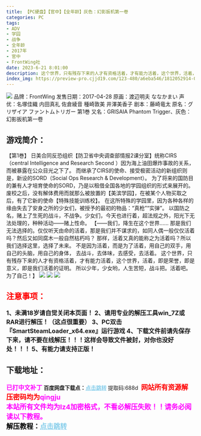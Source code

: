 ```yaml
---
title: 【PC硬盘】【官中】【全年龄】灰色：幻影扳机第一卷
categories: PC
tags:
- ADV
- 学园
- 战争
- 全年龄
- 2017年
- 官中
- FrontWing社
date: 2023-6-21 8:01:00
description: 这个世界，只有残存下来的人才有资格活着，才有能力活着，这个世界，活着，即是荣誉，即是意义，即是我们活着的证明。所以少年，少女哟，人生苦短，战斗把。活着吧。为了自己！】
index_img: https://preview-pro.cjjd19.com/123-480/a6eba546/1812052914-0/a6eba54642607c92f4e76112f8fbcde0?v=2&t=1679448609&s=ff72270f414cbab209cbb15cdff3e4f2&filename=Snipaste_2023-03-21_06-03-03.webp
---
```

![](https://preview-pro.cjjd19.com/123-480/a6eba546/1812052914-0/a6eba54642607c92f4e76112f8fbcde0?v=2&t=1679448609&s=ff72270f414cbab209cbb15cdff3e4f2&filename=Snipaste_2023-03-21_06-03-03.webp)
品牌：FrontWing
发售日期：2017-04-28
原画：渡辺明夫 ななかまい
声优：名塚佳織 内田真礼 佐倉綾音 種崎敦美 井澤美香子
剧本：藤崎竜太
原名：グリザイア ファントムトリガー 第1巻
又名：GRISAIA Phantom Trigger、灰色：幻影扳机第一卷

## 游戏简介：
【第1巻】
日美合同反恐组织【防卫省中央调查部情报2课分室】统称CIRS（central Intelligence and Research Second ）因为海上油田爆炸事故的关系，而被暴露在公众目光之下了。
而继承了CIRS的使命、接受极密活动的新组织则是，新设的SORD（Social Ops Research & Development）。
为了将来的国防目的兼有人才培育使命的SORD，乃是以租借全国各地的学园组织的形式来展开的。
废校之后，没有解体费用而就那么被放置的【美滨学园】，在被某个人物买取之后，有了它新的使命【特殊技能训练校】。
在这所特殊的学园里，因为各种各样的缘由失去了安身之所的少女们，被授予的最初的物品：“真枪”“实弹”。
以国防之名，赌上了生死的战斗，不战争。少女们，今天也进行着，超法规之外，阳光下无法处理的，种种活动——赌上性命。
【——我们，降生在这个世界……
那是我们无法选择的。仅仅听天由命的活着，那是我们并不谋求的，如同人偶一般仅仅活着吗？然后又如同腐木一般自然枯朽吗？
那样，活着又真的能称之为活着吗？所以我们选择这里，选择了未来。
不是因为活着，而是为了活着，用自己的双手，用自己的头脑，用自己的身体，
去战斗，去体味，去感受，去活着。
这个世界，只有残存下来的人才有资格活着，才有能力活着，这个世界，活着，即是荣誉，即是意义，即是我们活着的证明。
所以少年，少女哟，人生苦短，战斗把。活着吧。为了自己！】
![](https://preview-pro.cjjd19.com/123-743/217c3d60/1812052914-0/217c3d60d35a5be581d9a66cb61502e7?v=2&t=1679448609&s=5a61f1cf92c81108d1dd057214d1e098&filename=Snipaste_2023-03-21_06-03-20.webp)
![](https://preview-pro.cjjd19.com/123-182/ae61cb76/1812052914-0/ae61cb768da67ad21392f25704b28cb6?v=2&t=1679448609&s=fe480bd32b30756b8b0c34704f3d6e4e&filename=Snipaste_2023-03-21_06-03-56.webp)
![](https://preview-pro.cjjd19.com/123-433/6b94ebe2/1812052914-0/6b94ebe27005ef3ed32dafa486b025b1?v=2&t=1679448609&s=b32a5d3129888dcf22750820ade84505&filename=Snipaste_2023-03-21_06-03-46.webp)





## <font color=#FF0000 >注意事项：</font>
<font size=3><b>1、未满18岁请自觉关闭本页面！
2、请用专业的解压工具win_7Z或RAR进行解压！（这点很重要）
3、PC双击『SmartSteamLoader_x64.exe』运行游戏
4、下载文件前请先保存下来，请不要在线解压！！！这样会导致文件被封，对你也没好处！！！
5、有能力请支持正版！</b></font>

## 下载地址：
<font color=#FF00FF size=3><b>已打中文补丁</b></font>
<b>百度网盘下载点：</b><a href="https://pan.baidu.com/s/1M90buSUDyFnivJKu9fna9w?pwd=688d" style="color: #87CEEB;"><b>点击跳转</b></a> 提取码:688d
<a style="padding: 0" href="https://post.qingju.org/AD/"><img style="max-width:100%" src="https://img.acgus.top/i/2024/07/478f689b8021d8d499ab43d21acf137a.gif" alt=""></a>
<b><font color=#FF0000 size=4>网站所有资源解压密码均为</b></font><b><font color=#FF00FF size=4>qingju</font><font color=#FF0000 ></font></b><br><b><font color=#FF00FF size=4>本站所有文件均为lz4加密格式，不看必解压失败！！请务必阅读以下教程。</b></font><br><b><font color=#000 size=4>解压教程：</b><a href="https://post.qingju.org/tutorial/000/" style="color: #87CEEB;"><b>点击跳转</b></a>